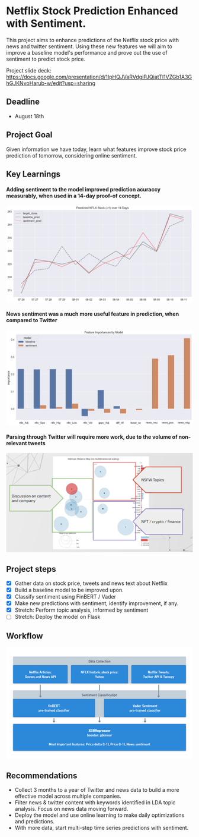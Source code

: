 # Netflix Stock Prediction Enhanced with Sentiment.
This project aims to enhance predictions of the Netflix stock price with news and twitter sentiment. Using these new features we will aim to improve a baseline model's performance and prove out the use of sentiment to predict stock price.

Project slide deck:
https://docs.google.com/presentation/d/1IpHQJVaRVdgiPJQiatTl1VZGb1A3GhGJKNvoHarub-w/edit?usp=sharing

## Deadline
- August 18th

## Project Goal
Given information we have today, learn what features improve stock price prediction of tomorrow, considering online sentiment.

## Key Learnings
#### Adding sentiment to the model improved prediction acuraccy measurably, when used in a 14-day proof-of concept.

![Sentiment Feature Improvements](/imgs/prediction_results.png)

#### News sentiment was a much more useful feature in prediction, when compared to Twitter

![Feature Importances](/imgs/feature_importances.png)

#### Parsing through Twitter will require more work, due to the volume of non-relevant tweets

![Topics](/imgs/lda.png)

## Project steps
- [x] Gather data on stock price, tweets and news text about Netflix
- [x] Build a baseline model to be improved upon.
- [x] Classify sentiment using FinBERT / Vader
- [x] Make new predictions with sentiment, identify improvement, if any.
- [x] Stretch: Perform topic analysis, informed by sentiment
- [ ] Stretch: Deploy the model on Flask

## Workflow

![Workflow](/imgs/tech_stack.png)

## Recommendations
- Collect 3 months to a year of Twitter and news data to build a more effective model across multiple companies.
- Filter news & twitter content with keywords identified in LDA topic analysis. Focus on news data moving forward.
- Deploy the model and use online learning to make daily optimizations and predictions.
- With more data, start multi-step time series predictions with sentiment.
